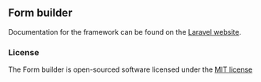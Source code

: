## Form builder

Documentation for the framework can be found on the [Laravel website](http://laravel.com/docs).

### License

The Form builder is open-sourced software licensed under the [MIT license](http://opensource.org/licenses/MIT)
